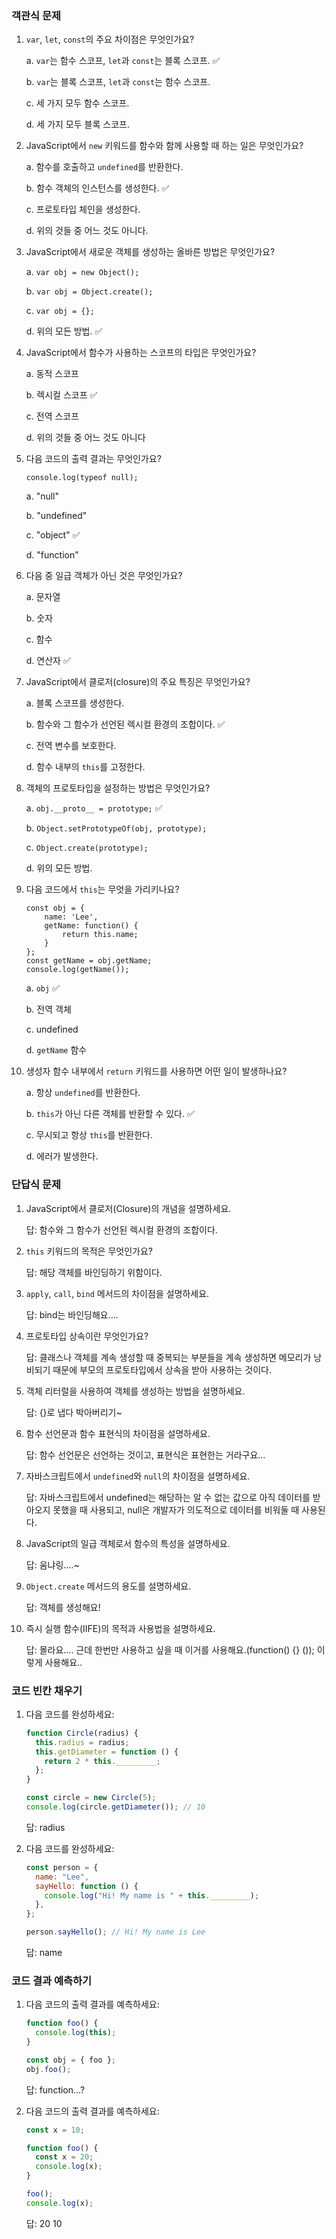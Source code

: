 ### 객관식 문제

1.  `var`, `let`, `const`의 주요 차이점은 무엇인가요?

    a. `var`는 함수 스코프, `let`과 `const`는 블록 스코프. ✅

    b. `var`는 블록 스코프, `let`과 `const`는 함수 스코프.

    c. 세 가지 모두 함수 스코프.

    d. 세 가지 모두 블록 스코프.

2.  JavaScript에서 `new` 키워드를 함수와 함께 사용할 때 하는 일은 무엇인가요?

    a. 함수를 호출하고 `undefined`를 반환한다.

    b. 함수 객체의 인스턴스를 생성한다. ✅

    c. 프로토타입 체인을 생성한다.

    d. 위의 것들 중 어느 것도 아니다.

3.  JavaScript에서 새로운 객체를 생성하는 올바른 방법은 무엇인가요?

    a. `var obj = new Object();`

    b. `var obj = Object.create();`

    c. `var obj = {};`

    d. 위의 모든 방법. ✅

4.  JavaScript에서 함수가 사용하는 스코프의 타입은 무엇인가요?

    a. 동적 스코프

    b. 렉시컬 스코프 ✅

    c. 전역 스코프

    d. 위의 것들 중 어느 것도 아니다

5.  다음 코드의 출력 결과는 무엇인가요?

    ```
    console.log(typeof null);
    ```

    a. "null"

    b. "undefined"

    c. "object" ✅

    d. "function"

6.  다음 중 일급 객체가 아닌 것은 무엇인가요?

    a. 문자열

    b. 숫자

    c. 함수

    d. 연산자 ✅

7.  JavaScript에서 클로저(closure)의 주요 특징은 무엇인가요?

    a. 블록 스코프를 생성한다.

    b. 함수와 그 함수가 선언된 렉시컬 환경의 조합이다. ✅

    c. 전역 변수를 보호한다.

    d. 함수 내부의 `this`를 고정한다.

8.  객체의 프로토타입을 설정하는 방법은 무엇인가요?

    a. `obj.__proto__ = prototype;` ✅

    b. `Object.setPrototypeOf(obj, prototype);`

    c. `Object.create(prototype);`

    d. 위의 모든 방법.

9.  다음 코드에서 `this`는 무엇을 가리키나요?

    ```
    const obj = {
        name: 'Lee',
        getName: function() {
            return this.name;
        }
    };
    const getName = obj.getName;
    console.log(getName());

    ```

    a. `obj` ✅

    b. 전역 객체

    c. undefined

    d. `getName` 함수

10. 생성자 함수 내부에서 `return` 키워드를 사용하면 어떤 일이 발생하나요?

    a. 항상 `undefined`를 반환한다.

    b. `this`가 아닌 다른 객체를 반환할 수 있다. ✅

    c. 무시되고 항상 `this`를 반환한다.

    d. 에러가 발생한다.

### 단답식 문제

1. JavaScript에서 클로저(Closure)의 개념을 설명하세요.

   답: 함수와 그 함수가 선언된 렉시컬 환경의 조합이다.

2. `this` 키워드의 목적은 무엇인가요?

   답: 해당 객체를 바인딩하기 위함이다.

3. `apply`, `call`, `bind` 메서드의 차이점을 설명하세요.

   답: bind는 바인딩해요....

4. 프로토타입 상속이란 무엇인가요?

   답: 클래스나 객체를 계속 생성할 때 중복되는 부분들을 계속 생성하면 메모리가 낭비되기 때문에 부모의 프로토타입에서 상속을 받아 사용하는 것이다.

5. 객체 리터럴을 사용하여 객체를 생성하는 방법을 설명하세요.

   답: {}로 냅다 박아버리기~

6. 함수 선언문과 함수 표현식의 차이점을 설명하세요.

   답: 함수 선언문은 선언하는 것이고, 표현식은 표현한는 거라구요...

7. 자바스크립트에서 `undefined`와 `null`의 차이점을 설명하세요.

   답: 자바스크립트에서 undefined는 해당하는 알 수 없는 값으로 아직 데이터를 받아오지 못했을 때 사용되고, null은 개발자가 의도적으로 데이터를 비워둘 때 사용된다.

8. JavaScript의 일급 객체로서 함수의 특성을 설명하세요.

   답: 움냐링....~

9. `Object.create` 메서드의 용도를 설명하세요.

   답: 객체를 생성해요!

10. 즉시 실행 함수(IIFE)의 목적과 사용법을 설명하세요.

    답: 몰라요.... 근데 한번만 사용하고 싶을 때 이거를 사용해요.(function() {} ()); 이렇게 사용해요..

### 코드 빈칸 채우기

1. 다음 코드를 완성하세요:

   ```jsx
   function Circle(radius) {
     this.radius = radius;
     this.getDiameter = function () {
       return 2 * this._________;
     };
   }

   const circle = new Circle(5);
   console.log(circle.getDiameter()); // 10
   ```

   답: radius

2. 다음 코드를 완성하세요:

   ```jsx
   const person = {
     name: "Lee",
     sayHello: function () {
       console.log("Hi! My name is " + this._________);
     },
   };

   person.sayHello(); // Hi! My name is Lee
   ```

   답: name

### 코드 결과 예측하기

1. 다음 코드의 출력 결과를 예측하세요:

   ```jsx
   function foo() {
     console.log(this);
   }

   const obj = { foo };
   obj.foo();
   ```

   답: function...?

2. 다음 코드의 출력 결과를 예측하세요:

   ```jsx
   const x = 10;

   function foo() {
     const x = 20;
     console.log(x);
   }

   foo();
   console.log(x);
   ```

   답: 20
   10
